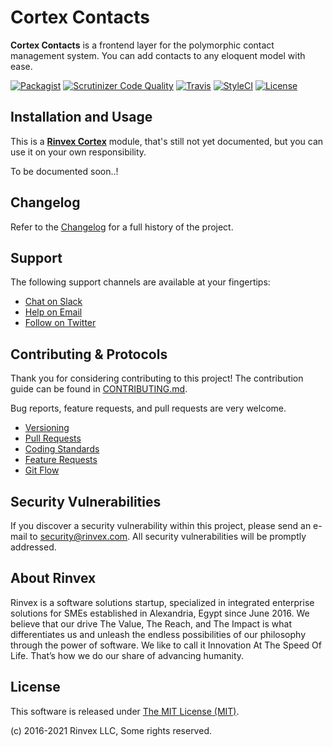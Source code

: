 # Cortex Contacts

**Cortex Contacts** is a frontend layer for the polymorphic contact management system. You can add contacts to any eloquent model with ease.

[![Packagist](https://img.shields.io/packagist/v/cortex/contacts.svg?label=Packagist&style=flat-square)](https://packagist.org/packages/cortex/contacts)
[![Scrutinizer Code Quality](https://img.shields.io/scrutinizer/g/rinvex/cortex-contacts.svg?label=Scrutinizer&style=flat-square)](https://scrutinizer-ci.com/g/rinvex/cortex-contacts/)
[![Travis](https://img.shields.io/travis/rinvex/cortex-contacts.svg?label=TravisCI&style=flat-square)](https://travis-ci.org/rinvex/cortex-contacts)
[![StyleCI](https://styleci.io/repos/100120130/shield)](https://styleci.io/repos/100120130)
[![License](https://img.shields.io/packagist/l/cortex/contacts.svg?label=License&style=flat-square)](https://github.com/rinvex/cortex-contacts/blob/develop/LICENSE)


## Installation and Usage

This is a **[Rinvex Cortex](https://github.com/rinvex/cortex)** module, that's still not yet documented, but you can use it on your own responsibility.

To be documented soon..!


## Changelog

Refer to the [Changelog](CHANGELOG.md) for a full history of the project.


## Support

The following support channels are available at your fingertips:

- [Chat on Slack](https://bit.ly/rinvex-slack)
- [Help on Email](mailto:help@rinvex.com)
- [Follow on Twitter](https://twitter.com/rinvex)


## Contributing & Protocols

Thank you for considering contributing to this project! The contribution guide can be found in [CONTRIBUTING.md](CONTRIBUTING.md).

Bug reports, feature requests, and pull requests are very welcome.

- [Versioning](CONTRIBUTING.md#versioning)
- [Pull Requests](CONTRIBUTING.md#pull-requests)
- [Coding Standards](CONTRIBUTING.md#coding-standards)
- [Feature Requests](CONTRIBUTING.md#feature-requests)
- [Git Flow](CONTRIBUTING.md#git-flow)


## Security Vulnerabilities

If you discover a security vulnerability within this project, please send an e-mail to [security@rinvex.com](security@rinvex.com). All security vulnerabilities will be promptly addressed.


## About Rinvex

Rinvex is a software solutions startup, specialized in integrated enterprise solutions for SMEs established in Alexandria, Egypt since June 2016. We believe that our drive The Value, The Reach, and The Impact is what differentiates us and unleash the endless possibilities of our philosophy through the power of software. We like to call it Innovation At The Speed Of Life. That’s how we do our share of advancing humanity.


## License

This software is released under [The MIT License (MIT)](LICENSE).

(c) 2016-2021 Rinvex LLC, Some rights reserved.
